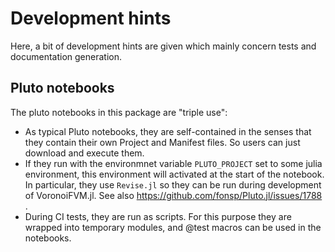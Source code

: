 # Development hints
Here, a bit of development hints are given which mainly concern tests and documentation generation.

## Pluto notebooks
The pluto notebooks in this package are "triple use":
- As typical Pluto notebooks, they are self-contained in the senses that they contain their own Project and Manifest files. So users can just download and execute them.
- If they run with the environmnet variable `PLUTO_PROJECT` set to some julia environment, this environment will activated at the start of the notebook. In particular, they use `Revise.jl` so they can be run during development of VoronoiFVM.jl. See also  https://github.com/fonsp/Pluto.jl/issues/1788 .
- During CI tests, they are run as scripts. For this purpose they are wrapped into temporary modules, and @test macros can be used in the notebooks.





